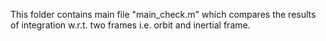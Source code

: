 This folder contains main file "main_check.m" which compares the results of integration w.r.t. two frames i.e. orbit and inertial frame.  
